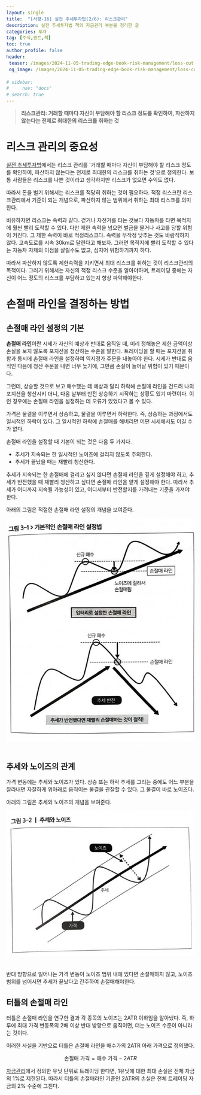 ```yaml
---
layout: single
title:  "[서평-16] 실전 추세투자법(2/6): 리스크관리"
description: 실전 추세투자법 책의 자금관리 부분을 정리한 글
categories: 투자
tag: [주식,퀀트,책]
toc: true
author_profile: false
header:
 teaser: /images/2024-11-05-trading-edge-book-risk-management/loss-cut.webp
 og_image: /images/2024-11-05-trading-edge-book-risk-management/loss-cut.webp

# sidebar:
#     nav: "docs"
# search: true
---
```

> **리스크관리: 거래할 때마다 자신이 부담해야 할 리스크 정도를 확인하여, 파산하지 않는다는 전제로 최대한의 리스크를 취하는 것**

# 리스크 관리의 중요성
[실전 추세투자법](/투자/trading-edge-book)에서는 리스크 관리를 '거래할 때마다 자신이 부담해야 할 리스크 정도를 확인하여, 파산하지 않는다는 전제로 최대한의 리스크를 취하는 것'으로 정의한다. 보통 사람들은 리스크를 나쁜 것이라고 생각하지만 리스크가 없으면 수익도 없다. 

따라서 돈을 벌기 위해서는  리스크를 적당히 취하는 것이 필요하다. 적정 리스크란 리스크관리에서 기준이 되는 개념으로, 파산하지 않는 범위에서 취하는 최대 리스크를 의미한다. 

비유하자면 리스크는 속력과 같다. 걷거나 자전거를 타는 것보다 자동차를 타면 목적지에 훨씬 빨리 도착할 수 있다. 다만 제한 속력을 넘으면 벌금을 물거나 사고를 당할 위험이 커진다. 그 제한 속력이 바로 적정리스크다. 속력을 무작정 낮추는 것도 바람직하지 않다. 고속도로를 시속 30km로 달린다고 해보자. 그러면 목적지에 빨리 도착할 수 있다는 자동차 자체의 이점을 살릴수도 없고, 심지어 위험하기까지 하다.
 
따라서 파산하지 않도록 제한속력을 지키면서 최대 리스크를 취하는 것이 리스크관리의 목적이다. 그러기 위해서는 자신의 적정 리스크 수준을 알아야하며, 트레이딩 중에는 자신이 어느 정도의 리스크를 부담하고 있는지 항상 파악해야한다.

# 손절매 라인을 결정하는 방법

## 손절매 라인 설정의 기본
**손절매 라인**이란 시세가 자신의 예상과 반대로 움직일 때, 미리 정해놓은 제한 금액이상 손실을 보지 않도록 포지션을 청산하는 수준을 말한다. 트레이딩을 할 때는 포지션을 취함과 동시에 손절매 라인을 설정하여 역지정가 주문을 내놓아야 한다. 시세가 반대로 움직인 다음에 청산 주문을 내면 너무 늦기에, 그만큼 손실이 늘어날 위험이 있기 때문이다.

그런데, 상승할 것으로 보고 매수했는 데 예상과 달리 하락해 손절매 라인을 건드려 나의 포지션을 청산시키 더니, 다음 날부터 반전 상승하기 시작하는 상황도 있기 마련이다. 이런 경우에는 손절매 라인을 설정하는 데 오류가 있었다고 볼 수 있다.

가격은 물결을 이루면서 상승하고, 물결을 이루면서 하락한다. 즉, 상승하는 과정에서도 일시적인 하락이 있다. 그 일시적인 하락에 손절매를 해버리면 어떤 시세에서도 이길 수가 없다.

손절매 라인을 설정할 때 기본이 되는 것은 다음 두 가지다.
- 추세가 지속되는 한 일시적인 노이즈에 걸리지 않도록 주의한다.
- 추세가 끝났을 때는 재빨리 청산한다.

추세가 지속되는 한 손절매에 걸리고 싶지 않다면 손절매 라인을 깊게 설정해야 하고, 추세가 반전했을 때 재빨리 청산하고 싶다면 손절매 라인을 얕게 설정해야 한다. 따라서 추세가 어디까지 지속될 가능성이 있고, 어디서부터 반전할지를 가려내는 기준을 가져야 한다.

아래의 그림은 적절한 손절매 라인 설정의 개념을 보여준다.

<p align="center">   
    <img src="/images/2024-11-05-trading-edge-book-risk-management/loss-cut.webp" alt="손절매 개념 그림">
    <br>
   <span style="font-style: italic; color: #FFFFFF;">Fig. 1 손절매 개념 (출처: 실전 추세투자법) </span>
</p>

## 추세와 노이즈의 관계
가격 변동에는 추세와 노이즈가 있다. 상승 또는 하락 추세를 그리는 중에도 어느 부분을 잘라내면 자잘하게 위아래로 움직이는 물결을 관찰할 수 있다. 그 물결이 바로 노이즈다. 

아래의 그림은 추세와 노이즈의 개념을 보여준다.

<p align="center">   
    <img src="/images/2024-11-05-trading-edge-book-risk-management/trend-and-noise.webp" alt="추세와 노이즈를 표현한 그림">
    <br>
   <span style="font-style: italic; color: #FFFFFF;">Fig. 2 추세와 노이즈 개념 (출처: 실전 추세투자법) </span>
</p>

반대 방향으로 일어나는 가격 변동이 노이즈 범위 내에 있다면 손절매하지 않고, 노이즈 범위를 넘어서면 추세가 끝났다고 간주하여 손절매해야한다.

## 터틀의 손절매 라인
터틀은 손절매 라인을 연구한 결과 각 종목의 노이즈는 2ATR 이하임을 알아냈다. 즉, 하루에 최대 가격 변동폭의 2배 이상 반대 방향으로 움직이면, 더는 노이즈 수준이 아니라는 것이다.

이러한 사실을 기반으로 터틀은 손절매 라인을 매수가의 2ATR 아래 가격으로 정의했다.

$$
\text{손절매 가격} = \text{매수 가격} - 2ATR
$$

[자금관리](/투자/trading-edge-book-money-management)에서 정의한 유닛 단위로 트레이딩 한다면, 1유닛에 대한 최대 손실은 전체 자금의 1%로 제한된다. 따라서 터틀의 손절매라인 기준인 2ATR의 손실은 전체 트레이딩 자금의 2% 수준에 그친다.
